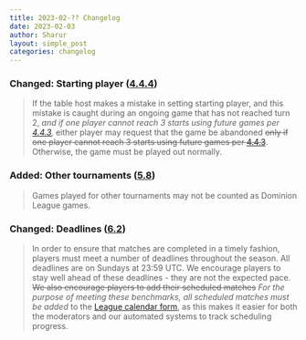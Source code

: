 ```yaml
---
title: 2023-02-?? Changelog
date: 2023-02-03
author: Sharur
layout: simple_post
categories: changelog
---
```

### Changed: Starting player ([4.4.4](/rules#4.4.4))

> If the table host makes a mistake in setting starting player, and this mistake is caught during an ongoing game that has not reached turn 2, *and if one player cannot reach 3 starts using future games per [4.4.3](#4.4.3),* either player may request that the game be abandoned ~~only if one player cannot reach 3 starts using future games per [4.4.3](#4.4.3)~~. Otherwise, the game must be played out normally.

### Added: Other tournaments ([5.8](/rules#5.8))

> Games played for other tournaments may not be counted as Dominion League games.

### Changed: Deadlines ([6.2](/rules#6.2))

> In order to ensure that matches are completed in a timely fashion, players must meet a number of deadlines throughout the season. All deadlines are on Sundays at 23:59 UTC. We encourage players to stay well ahead of these deadlines - they are not the expected pace. ~~We also encourage players to add their scheduled matches~~ *For the purpose of meeting these benchmarks, all scheduled matches must be added* to the [League calendar form](/calendar/form), as this makes it easier for both the moderators and our automated systems to track scheduling progress.